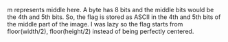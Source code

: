 m represents middle here. A byte has 8 bits and the middle bits would be the 4th and 5th bits. So, the flag is stored as ASCII in the 4th and 5th bits of the middle part of the image. I was lazy so the flag starts from floor(width/2), floor(height/2) instead of being perfectly centered.
